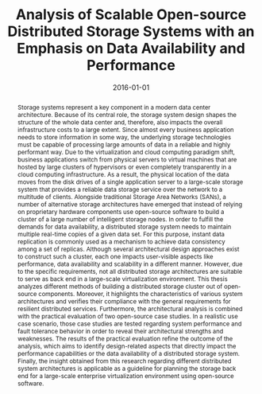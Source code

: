 ---
abstract: Storage systems represent a key component in a modern data center architecture.
  Because of its central role, the storage system design shapes the structure of the
  whole data center and, therefore, also impacts the overall infrastructure costs
  to a large extent. Since almost every business application needs to store information
  in some way, the underlying storage technologies must be capable of processing large
  amounts of data in a reliable and highly performant way. Due to the virtualization
  and cloud computing paradigm shift, business applications switch from physical servers
  to virtual machines that are hosted by large clusters of hypervisors or even completely
  transparently in a cloud computing infrastructure. As a result, the physical location
  of the data moves from the disk drives of a single application server to a large-scale
  storage system that provides a reliable data storage service over the network to
  a multitude of clients. Alongside traditional Storage Area Networks (SANs), a number
  of alternative storage architectures have emerged that instead of relying on proprietary
  hardware components use open-source software to build a cluster of a large number
  of intelligent storage nodes. In order to fulfill the demands for data availability,
  a distributed storage system needs to maintain multiple real-time copies of a given
  data set. For this purpose, instant data replication is commonly used as a mechanism
  to achieve data consistency among a set of replicas. Although several architectural
  design approaches exist to construct such a cluster, each one impacts user-visible
  aspects like performance, data availability and scalability in a different manner.
  However, due to the specific requirements, not all distributed storage architectures
  are suitable to serve as back end in a large-scale virtualization environment. This
  thesis analyzes different methods of building a distributed storage cluster out
  of open-source components. Moreover, it highlights the characteristics of various
  system architectures and verifies their compliance with the general requirements
  for resilient distributed services. Furthermore, the architectural analysis is combined
  with the practical evaluation of two open-source case studies. In a realistic use
  case scenario, those case studies are tested regarding system performance and fault
  tolerance behavior in order to reveal their architectural strengths and weaknesses.
  The results of the practical evaluation refine the outcome of the analysis, which
  aims to identify design-related aspects that directly impact the performance capabilities
  or the data availability of a distributed storage system. Finally, the insight obtained
  from this research regarding different distributed system architectures is applicable
  as a guideline for planning the storage back end for a large-scale enterprise virtualization
  environment using open-source software.
authors:
- David Riepl
date: '2016-01-01'
featured: false
publication_types:
- '7'
publishDate: '2016-01-01'
title: Analysis of Scalable Open-source Distributed Storage Systems with an Emphasis
  on Data Availability and Performance
url_pdf: ''
---